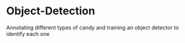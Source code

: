 # Object-Detection
Annotating different types of candy and training an object detector to identify each one
